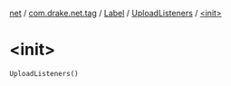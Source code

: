 [net](../../../index.md) / [com.drake.net.tag](../../index.md) / [Label](../index.md) / [UploadListeners](index.md) / [&lt;init&gt;](./-init-.md)

# &lt;init&gt;

`UploadListeners()`